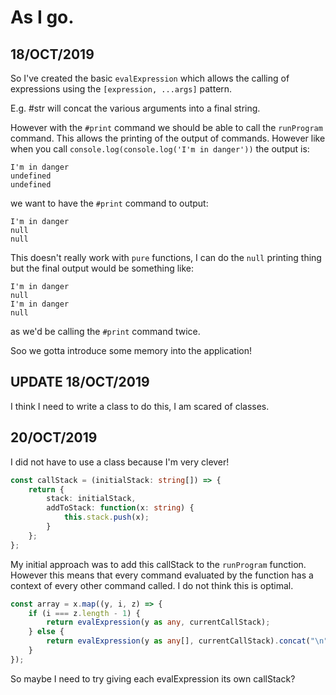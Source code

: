 # As I go.

## 18/OCT/2019

So I've created the basic `evalExpression` which allows the calling of expressions using the `[expression, ...args]` pattern.

E.g. #str will concat the various arguments into a final string.

However with the `#print` command we should be able to call the `runProgram` command. This allows the printing of the output of commands. However like when you call `console.log(console.log('I'm in danger'))` the output is:

```
I'm in danger
undefined
undefined
```

we want to have the `#print` command to output:

```
I'm in danger
null
null
```

This doesn't really work with `pure` functions, I can do the `null` printing thing but the final output would be something like:

```
I'm in danger
null
I'm in danger
null
```

as we'd be calling the `#print` command twice.

Soo we gotta introduce some memory into the application!

## UPDATE 18/OCT/2019

I think I need to write a class to do this, I am scared of classes.

## 20/OCT/2019

I did not have to use a class because I'm very clever!

```typescript
const callStack = (initialStack: string[]) => {
    return {
        stack: initialStack,
        addToStack: function(x: string) {
            this.stack.push(x);
        }
    };
};
```

My initial approach was to add this callStack to the `runProgram` function. However this means that every command evaluated by the function has a context of every other command called. I do not think this is optimal.

```typescript
const array = x.map((y, i, z) => {
    if (i === z.length - 1) {
        return evalExpression(y as any, currentCallStack);
    } else {
        return evalExpression(y as any[], currentCallStack).concat("\n");
    }
});
```

So maybe I need to try giving each evalExpression its own callStack?
